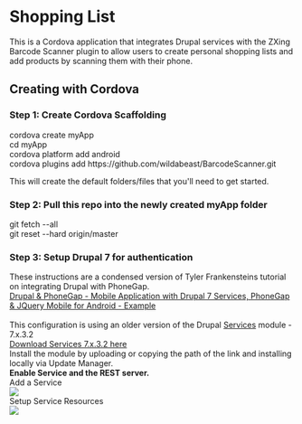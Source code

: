 <html>
<h1>Shopping List</h1>
This is a Cordova application that integrates Drupal services with the ZXing Barcode Scanner plugin to allow users to create personal shopping lists and add products by scanning them with their phone.

<h2>Creating with Cordova</h2>

<h3> Step 1: Create Cordova Scaffolding</h3>
cordova create myApp<br>
cd myApp<br>
cordova platform add android<br>
cordova plugins add https://github.com/wildabeast/BarcodeScanner.git<br>

This will create the default folders/files that you'll need to get started.<br>


<h3> Step 2: Pull this repo into the newly created myApp folder</h3>
git fetch --all<br>
git reset --hard origin/master

<h3> Step 3: Setup Drupal 7 for authentication</h3>
These instructions are a condensed version of Tyler Frankensteins tutorial on integrating Drupal with PhoneGap. <br>
<a href="http://tylerfrankenstein.com/code/android-app-with-drupal-7-services-phonegap-and-jquery-mobile">Drupal & PhoneGap - Mobile Application with Drupal 7 Services, PhoneGap & JQuery Mobile for Android - Example</a><br><br>
This configuration is using an older version of the Drupal <a href="https://www.drupal.org/project/services">Services</a> module - 7.x.3.2<br>
<a href="http://ftp.drupal.org/files/projects/services-7.x-3.2.zip">Download Services 7.x.3.2 here</a><br>
Install the module by uploading or copying the path of the link and installing locally via Update Manager.<br>
<b>Enable Service and the REST server.</b><br>
Add a Service<br><img src="http://tylerfrankenstein.com/sites/default/files/styles/large/public/services-add.png?itok=-GyCkC_l"><br>
Setup Service Resources<br><img src="http://tylerfrankenstein.com/sites/default/files/styles/large/public/services-resources.png?itok=96Dl-y4g"><br>
</html>

